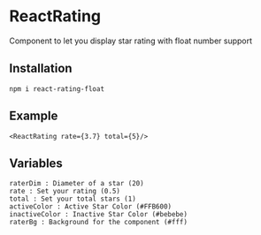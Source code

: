 # ReactRating
Component to let you display star rating with float number support

## Installation

`npm i react-rating-float`

## Example
```
<ReactRating rate={3.7} total={5}/>
```

## Variables
```
raterDim : Diameter of a star (20)
rate : Set your rating (0.5)
total : Set your total stars (1)
activeColor : Active Star Color (#FFB600)
inactiveColor : Inactive Star Color (#bebebe)
raterBg : Background for the component (#fff)
```
